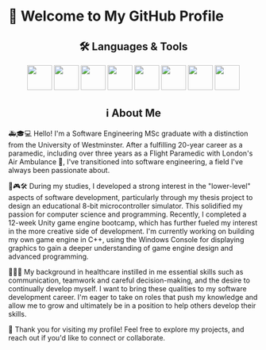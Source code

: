 # 👋 Welcome to My GitHub Profile  

<h2 align="center">🛠️ Languages & Tools</h2>  
<p align="center">
  <img src="https://img.shields.io/badge/C%2B%2B-%23f34b7d.svg?style=flat-square&logo=c%2B%2B&logoColor=white" height="50"/>
  <img src="https://img.shields.io/badge/Python-%233572A5.svg?style=flat-square&logo=python&logoColor=white" height="50"/>
  <img src="https://img.shields.io/badge/C%23-%23178600.svg?style=flat-square&logo=c-sharp&logoColor=white" height="50"/>
  <img src="https://img.shields.io/badge/p5.js-%23ED225D.svg?style=flat-square&logo=javascript&logoColor=white" height="50"/>
  <img src="https://img.shields.io/badge/Unity-%232D3E50.svg?style=flat-square&logo=unity&logoColor=white" height="50"/>
  <img src="https://img.shields.io/badge/Microcontrollers-%23f2f2f2.svg?style=flat-square&logo=arduino&logoColor=black" height="50"/>
  <img src="https://img.shields.io/badge/tkinter-%234EAA25.svg?style=flat-square&logo=python&logoColor=white" height="50"/>
  <img src="https://img.shields.io/badge/RStudio-%2375AADB.svg?style=flat-square&logo=rstudio&logoColor=white" height="50"/>
</p>

<h2 align="center">ℹ️ About Me</h2>  

🚑🎓💻 Hello! I'm a Software Engineering MSc graduate with a distinction from the University of Westminster. After a fulfilling 20-year career as a paramedic, including over three years as a Flight Paramedic with London's Air Ambulance 🚁, I've transitioned into software engineering, a field I've always been passionate about.

💾🎮🛠️ During my studies, I developed a strong interest in the "lower-level" aspects of software development, particularly through my thesis project to design an educational 8-bit microcontroller simulator. This solidified my passion for computer science and programming. Recently, I completed a 12-week Unity game engine bootcamp, which has further fueled my interest in the more creative side of development. I'm currently working on building my own game engine in C++, using the Windows Console for displaying graphics to gain a deeper understanding of game engine design and advanced programming.

🤝🌱🧠 My background in healthcare instilled in me essential skills such as communication, teamwork and careful decision-making, and the desire to continually develop myself. I want to bring these qualities to my software development career. I'm eager to take on roles that push my knowledge and allow me to grow and ultimately be in a position to help others develop their skills. 

🚀 Thank you for visiting my profile! Feel free to explore my projects, and reach out if you'd like to connect or collaborate.
